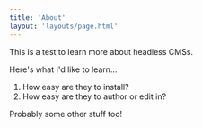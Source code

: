 ```yaml
---
title: 'About'
layout: 'layouts/page.html'
---
```


This is a test to learn more about headless CMSs.

Here's what I'd like to learn...

1. How easy are they to install?
2. How easy are they to author or edit in?

Probably some other stuff too!
